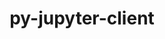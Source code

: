 ---
title: "py-jupyter-client"
layout: cache
categories: [package, develop]
meta: {"compilers": ["gcc@=11.1.0", "gcc@=11.4.0", "gcc@=9.4.0", "oneapi@=2024.2.1"], "num_specs": 72, "num_specs_by_stack": {"data-vis-sdk": 8, "e4s": 13, "e4s-neoverse-v2": 12, "e4s-neoverse_v1": 6, "e4s-oneapi": 24, "e4s-power": 3, "root": 72}, "oss": ["ubuntu20.04", "ubuntu22.04"], "platforms": ["linux"], "stacks": ["data-vis-sdk", "e4s", "e4s-neoverse-v2", "e4s-neoverse_v1", "e4s-oneapi", "e4s-power", "root"], "targets": ["neoverse_v1", "neoverse_v2", "ppc64le", "x86_64_v3"], "versions": ["6.1.12", "8.2.0"]}
spec_details: [{"compiler": "gcc@=11.4.0", "hash": "3bt26qlfybgq76xgue5dn2o776tuec6d", "os": "ubuntu22.04", "platform": "linux", "size": "-", "stacks": ["e4s", "root"], "target": "x86_64_v3", "variants": ["build_system=python_pip"], "versions": ["8.2.0"]}, {"compiler": "gcc@=11.4.0", "hash": "43llxjtrrkizsvhrqrtrv5jqs7rmp77h", "os": "ubuntu22.04", "platform": "linux", "size": "-", "stacks": ["e4s-neoverse_v1", "root"], "target": "neoverse_v1", "variants": ["build_system=python_pip"], "versions": ["8.2.0"]}, {"compiler": "gcc@=11.4.0", "hash": "4tuqemdlfdijg3pvh56jzxybdh6627e4", "os": "ubuntu22.04", "platform": "linux", "size": "-", "stacks": ["e4s-neoverse_v1", "root"], "target": "neoverse_v1", "variants": ["build_system=python_pip"], "versions": ["8.2.0"]}, {"compiler": "gcc@=11.4.0", "hash": "5pimnsdqajgf6njdtrqemx7wuyzp2kf5", "os": "ubuntu22.04", "platform": "linux", "size": "-", "stacks": ["e4s-neoverse-v2", "root"], "target": "neoverse_v2", "variants": ["build_system=python_pip"], "versions": ["8.2.0"]}, {"compiler": "oneapi@=2024.2.1", "hash": "5u4sbrgc3dflq546tcpjtlgfpljmh257", "os": "ubuntu22.04", "platform": "linux", "size": "-", "stacks": ["e4s-oneapi", "root"], "target": "x86_64_v3", "variants": ["build_system=python_pip"], "versions": ["8.2.0"]}, {"compiler": "gcc@=11.4.0", "hash": "6nbdgfbb26ligfsr2rpd7xu4xwc3sgv6", "os": "ubuntu22.04", "platform": "linux", "size": "-", "stacks": ["e4s", "root"], "target": "x86_64_v3", "variants": ["build_system=python_pip"], "versions": ["8.2.0"]}, {"compiler": "gcc@=11.4.0", "hash": "6x6gf2w5m6bq6heywnotq2pedlxd3mr6", "os": "ubuntu22.04", "platform": "linux", "size": "-", "stacks": ["e4s-neoverse_v1", "root"], "target": "neoverse_v1", "variants": ["build_system=python_pip"], "versions": ["8.2.0"]}, {"compiler": "oneapi@=2024.2.1", "hash": "7frbad37czjo3kdu4lsad3qeph65jdqy", "os": "ubuntu22.04", "platform": "linux", "size": "-", "stacks": ["e4s-oneapi", "root"], "target": "x86_64_v3", "variants": ["build_system=python_pip"], "versions": ["6.1.12"]}, {"compiler": "oneapi@=2024.2.1", "hash": "a7pm2tiok5ezi72lyz6d6xer732i4eps", "os": "ubuntu22.04", "platform": "linux", "size": "-", "stacks": ["e4s-oneapi", "root"], "target": "x86_64_v3", "variants": ["build_system=python_pip"], "versions": ["8.2.0"]}, {"compiler": "gcc@=11.4.0", "hash": "aupnd2dsfzlqretz63t2tqpwocchqedn", "os": "ubuntu22.04", "platform": "linux", "size": "-", "stacks": ["e4s", "root"], "target": "x86_64_v3", "variants": ["build_system=python_pip"], "versions": ["8.2.0"]}, {"compiler": "gcc@=11.4.0", "hash": "b2oh63qsjbb7bl563ouvmqieiijscpwj", "os": "ubuntu22.04", "platform": "linux", "size": "-", "stacks": ["e4s-neoverse-v2", "root"], "target": "neoverse_v2", "variants": ["build_system=python_pip"], "versions": ["8.2.0"]}, {"compiler": "oneapi@=2024.2.1", "hash": "buroyepfr4z5y7cc6q5azaqbxybg34dm", "os": "ubuntu22.04", "platform": "linux", "size": "-", "stacks": ["e4s-oneapi", "root"], "target": "x86_64_v3", "variants": ["build_system=python_pip"], "versions": ["8.2.0"]}, {"compiler": "oneapi@=2024.2.1", "hash": "ccuk7zf7kbvxlet3xivjb26m55mj5rr2", "os": "ubuntu22.04", "platform": "linux", "size": "-", "stacks": ["e4s-oneapi", "root"], "target": "x86_64_v3", "variants": ["build_system=python_pip"], "versions": ["8.2.0"]}, {"compiler": "oneapi@=2024.2.1", "hash": "cv2zumt4oquxa2oovvun32k37uxy24wy", "os": "ubuntu22.04", "platform": "linux", "size": "-", "stacks": ["e4s-oneapi", "root"], "target": "x86_64_v3", "variants": ["build_system=python_pip"], "versions": ["8.2.0"]}, {"compiler": "gcc@=11.4.0", "hash": "dju676x2isy7noksh6tow4lpxvkaor5r", "os": "ubuntu22.04", "platform": "linux", "size": "-", "stacks": ["e4s", "root"], "target": "x86_64_v3", "variants": ["build_system=python_pip"], "versions": ["8.2.0"]}, {"compiler": "oneapi@=2024.2.1", "hash": "ed76kyux3b36bz5zeeppwkmak5ghlfrs", "os": "ubuntu22.04", "platform": "linux", "size": "-", "stacks": ["e4s-oneapi", "root"], "target": "x86_64_v3", "variants": ["build_system=python_pip"], "versions": ["8.2.0"]}, {"compiler": "oneapi@=2024.2.1", "hash": "eife6xbv65rty6734kdp5ss5akh6oqg6", "os": "ubuntu22.04", "platform": "linux", "size": "-", "stacks": ["e4s-oneapi", "root"], "target": "x86_64_v3", "variants": ["build_system=python_pip"], "versions": ["8.2.0"]}, {"compiler": "gcc@=11.4.0", "hash": "ev22s4n7lbf7baviudnq4g2lmdfi4nh3", "os": "ubuntu22.04", "platform": "linux", "size": "-", "stacks": ["e4s-neoverse_v1", "root"], "target": "neoverse_v1", "variants": ["build_system=python_pip"], "versions": ["8.2.0"]}, {"compiler": "oneapi@=2024.2.1", "hash": "f566knjewaukpgx7v2k4hpt6cvylm34k", "os": "ubuntu22.04", "platform": "linux", "size": "-", "stacks": ["e4s-oneapi", "root"], "target": "x86_64_v3", "variants": ["build_system=python_pip"], "versions": ["8.2.0"]}, {"compiler": "oneapi@=2024.2.1", "hash": "fd23tlha5323ce56rruakdkn2ps3nwqf", "os": "ubuntu22.04", "platform": "linux", "size": "-", "stacks": ["e4s-oneapi", "root"], "target": "x86_64_v3", "variants": ["build_system=python_pip"], "versions": ["6.1.12"]}, {"compiler": "oneapi@=2024.2.1", "hash": "ftcekd7lk4gegbr5qqqtucuobzkzksw7", "os": "ubuntu22.04", "platform": "linux", "size": "-", "stacks": ["e4s-oneapi", "root"], "target": "x86_64_v3", "variants": ["build_system=python_pip"], "versions": ["6.1.12"]}, {"compiler": "oneapi@=2024.2.1", "hash": "hmfbb6nxxw2r6w5h7545glam7kftfqdk", "os": "ubuntu22.04", "platform": "linux", "size": "-", "stacks": ["e4s-oneapi", "root"], "target": "x86_64_v3", "variants": ["build_system=python_pip"], "versions": ["6.1.12"]}, {"compiler": "gcc@=11.4.0", "hash": "huuk755cenqusf5c5yxnweiestqacfoe", "os": "ubuntu22.04", "platform": "linux", "size": "-", "stacks": ["e4s", "root"], "target": "x86_64_v3", "variants": ["build_system=python_pip"], "versions": ["8.2.0"]}, {"compiler": "gcc@=11.1.0", "hash": "idrbbjafpdftq6xj3gq5ejv3k5jwmyhh", "os": "ubuntu20.04", "platform": "linux", "size": "-", "stacks": ["data-vis-sdk", "root"], "target": "x86_64_v3", "variants": ["build_system=python_pip"], "versions": ["8.2.0"]}, {"compiler": "gcc@=11.4.0", "hash": "ihaassdgmieerqc5cegx7yzodikeehrm", "os": "ubuntu22.04", "platform": "linux", "size": "-", "stacks": ["e4s-neoverse-v2", "root"], "target": "neoverse_v2", "variants": ["build_system=python_pip"], "versions": ["8.2.0"]}, {"compiler": "gcc@=9.4.0", "hash": "ikoe7ezqiolmaytq3ku6yrzrl3smro5g", "os": "ubuntu20.04", "platform": "linux", "size": "-", "stacks": ["e4s-power", "root"], "target": "ppc64le", "variants": ["build_system=python_pip"], "versions": ["8.2.0"]}, {"compiler": "gcc@=11.4.0", "hash": "ke4mlootlmmmia52ptlwxprsyrloq4vy", "os": "ubuntu22.04", "platform": "linux", "size": "-", "stacks": ["e4s-neoverse-v2", "root"], "target": "neoverse_v2", "variants": ["build_system=python_pip"], "versions": ["8.2.0"]}, {"compiler": "gcc@=11.1.0", "hash": "l3g6dorlheqgtlrvv55hpfmnhjua5t6s", "os": "ubuntu20.04", "platform": "linux", "size": "-", "stacks": ["data-vis-sdk", "root"], "target": "x86_64_v3", "variants": ["build_system=python_pip"], "versions": ["8.2.0"]}, {"compiler": "gcc@=11.4.0", "hash": "lhg7qwtzugj32zdor6hd27vvxwqwqkkf", "os": "ubuntu22.04", "platform": "linux", "size": "-", "stacks": ["e4s-neoverse-v2", "root"], "target": "neoverse_v2", "variants": ["build_system=python_pip"], "versions": ["8.2.0"]}, {"compiler": "gcc@=11.1.0", "hash": "lmwha4ozz6j63dyat5g6s477w6wzck4f", "os": "ubuntu20.04", "platform": "linux", "size": "-", "stacks": ["data-vis-sdk", "root"], "target": "x86_64_v3", "variants": ["build_system=python_pip"], "versions": ["8.2.0"]}, {"compiler": "oneapi@=2024.2.1", "hash": "lt3oo5ymjojvqzihihspng437jby7erc", "os": "ubuntu22.04", "platform": "linux", "size": "-", "stacks": ["e4s-oneapi", "root"], "target": "x86_64_v3", "variants": ["build_system=python_pip"], "versions": ["8.2.0"]}, {"compiler": "oneapi@=2024.2.1", "hash": "lu2z3qvjdtadopabcyz43yn7teve5mzp", "os": "ubuntu22.04", "platform": "linux", "size": "-", "stacks": ["e4s-oneapi", "root"], "target": "x86_64_v3", "variants": ["build_system=python_pip"], "versions": ["8.2.0"]}, {"compiler": "oneapi@=2024.2.1", "hash": "lvopc5b5e4yojquwbvvfowubw3x63chf", "os": "ubuntu22.04", "platform": "linux", "size": "-", "stacks": ["root"], "target": "x86_64_v3", "variants": ["build_system=python_pip"], "versions": ["8.2.0"]}, {"compiler": "gcc@=11.1.0", "hash": "m6vqttsopue26xraajyr6q7cf2rm7vkt", "os": "ubuntu20.04", "platform": "linux", "size": "-", "stacks": ["data-vis-sdk", "root"], "target": "x86_64_v3", "variants": ["build_system=python_pip"], "versions": ["8.2.0"]}, {"compiler": "oneapi@=2024.2.1", "hash": "mcr6syp5v56lvukvheatjf3ugaujaact", "os": "ubuntu22.04", "platform": "linux", "size": "-", "stacks": ["e4s-oneapi", "root"], "target": "x86_64_v3", "variants": ["build_system=python_pip"], "versions": ["8.2.0"]}, {"compiler": "gcc@=11.1.0", "hash": "mhvqldjy6nl2decjpbtbfthyi7zbwmkt", "os": "ubuntu20.04", "platform": "linux", "size": "-", "stacks": ["data-vis-sdk", "root"], "target": "x86_64_v3", "variants": ["build_system=python_pip"], "versions": ["8.2.0"]}, {"compiler": "gcc@=11.4.0", "hash": "mhw2i6washl2osgdo5v52ujlosrorpfz", "os": "ubuntu22.04", "platform": "linux", "size": "-", "stacks": ["e4s", "root"], "target": "x86_64_v3", "variants": ["build_system=python_pip"], "versions": ["8.2.0"]}, {"compiler": "gcc@=11.1.0", "hash": "mi24plb2zzbszoo4iqlcpcxdaxc6353s", "os": "ubuntu20.04", "platform": "linux", "size": "-", "stacks": ["data-vis-sdk", "root"], "target": "x86_64_v3", "variants": ["build_system=python_pip"], "versions": ["8.2.0"]}, {"compiler": "gcc@=11.4.0", "hash": "mqvpjk7pc46xqa5saizf3vpiwhcmg3b4", "os": "ubuntu22.04", "platform": "linux", "size": "-", "stacks": ["e4s-neoverse-v2", "root"], "target": "neoverse_v2", "variants": ["build_system=python_pip"], "versions": ["8.2.0"]}, {"compiler": "oneapi@=2024.2.1", "hash": "mvypqrmonx5mwj2ydzf6u3lkttjrsrjv", "os": "ubuntu22.04", "platform": "linux", "size": "-", "stacks": ["root"], "target": "x86_64_v3", "variants": ["build_system=python_pip"], "versions": ["8.2.0"]}, {"compiler": "oneapi@=2024.2.1", "hash": "nh2uvcu6peb7rhztkivbu2czchssbpkz", "os": "ubuntu22.04", "platform": "linux", "size": "-", "stacks": ["e4s-oneapi", "root"], "target": "x86_64_v3", "variants": ["build_system=python_pip"], "versions": ["8.2.0"]}, {"compiler": "gcc@=11.4.0", "hash": "nks6rsehitis623lh7jdcpf4xez4quvb", "os": "ubuntu22.04", "platform": "linux", "size": "-", "stacks": ["e4s-neoverse-v2", "root"], "target": "neoverse_v2", "variants": ["build_system=python_pip"], "versions": ["8.2.0"]}, {"compiler": "oneapi@=2024.2.1", "hash": "nn6pms52czf4uya5f2osozflawjr4gab", "os": "ubuntu22.04", "platform": "linux", "size": "-", "stacks": ["root"], "target": "x86_64_v3", "variants": ["build_system=python_pip"], "versions": ["8.2.0"]}, {"compiler": "oneapi@=2024.2.1", "hash": "oeu6j7g64z5dzpgeu73mh6y2piyvhlou", "os": "ubuntu22.04", "platform": "linux", "size": "-", "stacks": ["e4s-oneapi", "root"], "target": "x86_64_v3", "variants": ["build_system=python_pip"], "versions": ["8.2.0"]}, {"compiler": "gcc@=11.4.0", "hash": "oqawwicobiy7lnyodxs7i2ri2ac2wrtr", "os": "ubuntu22.04", "platform": "linux", "size": "-", "stacks": ["e4s", "root"], "target": "x86_64_v3", "variants": ["build_system=python_pip"], "versions": ["8.2.0"]}, {"compiler": "oneapi@=2024.2.1", "hash": "pfh4d2hsgwksjtxq6z7hzzp7zcqvkosw", "os": "ubuntu22.04", "platform": "linux", "size": "-", "stacks": ["e4s-oneapi", "root"], "target": "x86_64_v3", "variants": ["build_system=python_pip"], "versions": ["8.2.0"]}, {"compiler": "gcc@=11.4.0", "hash": "pje3bxwfg4xrd25q6pgshgzuidxoba5d", "os": "ubuntu22.04", "platform": "linux", "size": "-", "stacks": ["root"], "target": "neoverse_v2", "variants": ["build_system=python_pip"], "versions": ["8.2.0"]}, {"compiler": "gcc@=11.4.0", "hash": "pztnso6arqf5yqrg32qcxqgf2iuj2t5h", "os": "ubuntu22.04", "platform": "linux", "size": "-", "stacks": ["e4s-neoverse-v2", "root"], "target": "neoverse_v2", "variants": ["build_system=python_pip"], "versions": ["8.2.0"]}, {"compiler": "gcc@=11.4.0", "hash": "qg5226prchjp2owzccmwgzj46u5etzil", "os": "ubuntu22.04", "platform": "linux", "size": "-", "stacks": ["root"], "target": "neoverse_v2", "variants": ["build_system=python_pip"], "versions": ["8.2.0"]}, {"compiler": "gcc@=11.4.0", "hash": "qwzby75svxfkaqdqrftdctfcvoyz4anp", "os": "ubuntu22.04", "platform": "linux", "size": "-", "stacks": ["e4s-neoverse-v2", "root"], "target": "neoverse_v2", "variants": ["build_system=python_pip"], "versions": ["8.2.0"]}, {"compiler": "gcc@=9.4.0", "hash": "r2b3isez763k45kccktkq4tlxjvgumwy", "os": "ubuntu20.04", "platform": "linux", "size": "-", "stacks": ["e4s-power", "root"], "target": "ppc64le", "variants": ["build_system=python_pip"], "versions": ["8.2.0"]}, {"compiler": "gcc@=11.4.0", "hash": "r7gt5ssn2n5dxmvpqijo3o5bw545c565", "os": "ubuntu22.04", "platform": "linux", "size": "-", "stacks": ["root"], "target": "x86_64_v3", "variants": ["build_system=python_pip"], "versions": ["8.2.0"]}, {"compiler": "oneapi@=2024.2.1", "hash": "rl2dnshjx2o75uqbgiy53zpjy25fcdsj", "os": "ubuntu22.04", "platform": "linux", "size": "-", "stacks": ["e4s-oneapi", "root"], "target": "x86_64_v3", "variants": ["build_system=python_pip"], "versions": ["8.2.0"]}, {"compiler": "gcc@=11.1.0", "hash": "rspaotpzb6wa7wwfcohaj6f4vkucxdw2", "os": "ubuntu20.04", "platform": "linux", "size": "-", "stacks": ["data-vis-sdk", "root"], "target": "x86_64_v3", "variants": ["build_system=python_pip"], "versions": ["8.2.0"]}, {"compiler": "gcc@=11.4.0", "hash": "ruthwxvepypynt7he6yzgkscs2hhdatm", "os": "ubuntu22.04", "platform": "linux", "size": "-", "stacks": ["e4s-neoverse-v2", "root"], "target": "neoverse_v2", "variants": ["build_system=python_pip"], "versions": ["8.2.0"]}, {"compiler": "gcc@=11.4.0", "hash": "sidfc66eaonamy3dlzigljhppq3qdyqf", "os": "ubuntu22.04", "platform": "linux", "size": "-", "stacks": ["e4s-neoverse_v1", "root"], "target": "neoverse_v1", "variants": ["build_system=python_pip"], "versions": ["8.2.0"]}, {"compiler": "gcc@=11.4.0", "hash": "sobtwylap4cj7jvid2cuzih2ypp6crns", "os": "ubuntu22.04", "platform": "linux", "size": "-", "stacks": ["e4s", "root"], "target": "x86_64_v3", "variants": ["build_system=python_pip"], "versions": ["8.2.0"]}, {"compiler": "oneapi@=2024.2.1", "hash": "tt7gw3r2gy7tdicz7za7tumk6pextl7o", "os": "ubuntu22.04", "platform": "linux", "size": "-", "stacks": ["e4s-oneapi", "root"], "target": "x86_64_v3", "variants": ["build_system=python_pip"], "versions": ["8.2.0"]}, {"compiler": "gcc@=11.4.0", "hash": "ty4k6iohdqcz4vhgg5srxd3p5b4wrcgn", "os": "ubuntu22.04", "platform": "linux", "size": "-", "stacks": ["e4s-neoverse-v2", "root"], "target": "neoverse_v2", "variants": ["build_system=python_pip"], "versions": ["8.2.0"]}, {"compiler": "gcc@=11.4.0", "hash": "uf7ehexisurkk3djntdw7icufoeu5soi", "os": "ubuntu22.04", "platform": "linux", "size": "-", "stacks": ["e4s", "root"], "target": "x86_64_v3", "variants": ["build_system=python_pip"], "versions": ["8.2.0"]}, {"compiler": "gcc@=11.4.0", "hash": "v5bsr2jhn6sem7x6wydickbew2iela4q", "os": "ubuntu22.04", "platform": "linux", "size": "-", "stacks": ["e4s", "root"], "target": "x86_64_v3", "variants": ["build_system=python_pip"], "versions": ["8.2.0"]}, {"compiler": "oneapi@=2024.2.1", "hash": "vfyzjvhwq5qimybmr65lgf4zhfg3pvaq", "os": "ubuntu22.04", "platform": "linux", "size": "-", "stacks": ["e4s-oneapi", "root"], "target": "x86_64_v3", "variants": ["build_system=python_pip"], "versions": ["8.2.0"]}, {"compiler": "gcc@=11.1.0", "hash": "vjlm3phecwyymyevmjyf2geq7a5jgkmn", "os": "ubuntu20.04", "platform": "linux", "size": "-", "stacks": ["data-vis-sdk", "root"], "target": "x86_64_v3", "variants": ["build_system=python_pip"], "versions": ["8.2.0"]}, {"compiler": "oneapi@=2024.2.1", "hash": "vmvuw7u6oijlybfvgk5nguiafkz53vwr", "os": "ubuntu22.04", "platform": "linux", "size": "-", "stacks": ["e4s-oneapi", "root"], "target": "x86_64_v3", "variants": ["build_system=python_pip"], "versions": ["6.1.12"]}, {"compiler": "oneapi@=2024.2.1", "hash": "vrdwhh6afheugs3tck6kqnk6keozlv3w", "os": "ubuntu22.04", "platform": "linux", "size": "-", "stacks": ["e4s-oneapi", "root"], "target": "x86_64_v3", "variants": ["build_system=python_pip"], "versions": ["6.1.12"]}, {"compiler": "gcc@=9.4.0", "hash": "w2kd7vsxzh35uxdxn2tkxrro2m6trocy", "os": "ubuntu20.04", "platform": "linux", "size": "-", "stacks": ["e4s-power", "root"], "target": "ppc64le", "variants": ["build_system=python_pip"], "versions": ["8.2.0"]}, {"compiler": "gcc@=11.4.0", "hash": "xg7wufo3cgj7cas5rzrwuy5xbo2j6ugr", "os": "ubuntu22.04", "platform": "linux", "size": "-", "stacks": ["e4s-neoverse_v1", "root"], "target": "neoverse_v1", "variants": ["build_system=python_pip"], "versions": ["8.2.0"]}, {"compiler": "oneapi@=2024.2.1", "hash": "xwfg5lodpetit3uwm3zn6tlnuyooca4v", "os": "ubuntu22.04", "platform": "linux", "size": "-", "stacks": ["e4s-oneapi", "root"], "target": "x86_64_v3", "variants": ["build_system=python_pip"], "versions": ["8.2.0"]}, {"compiler": "gcc@=11.4.0", "hash": "y6gieogfyka4xolz4q3pihzgoknr7ou4", "os": "ubuntu22.04", "platform": "linux", "size": "-", "stacks": ["e4s", "root"], "target": "x86_64_v3", "variants": ["build_system=python_pip"], "versions": ["8.2.0"]}, {"compiler": "gcc@=11.4.0", "hash": "yxizry6teczuoxxbhckxuvxsoceb3qla", "os": "ubuntu22.04", "platform": "linux", "size": "-", "stacks": ["e4s", "root"], "target": "x86_64_v3", "variants": ["build_system=python_pip"], "versions": ["8.2.0"]}, {"compiler": "gcc@=11.4.0", "hash": "z74xe6c46zxtygyuuxhuukmjivylfk7v", "os": "ubuntu22.04", "platform": "linux", "size": "-", "stacks": ["e4s", "root"], "target": "x86_64_v3", "variants": ["build_system=python_pip"], "versions": ["8.2.0"]}, {"compiler": "gcc@=11.4.0", "hash": "ztpm2rimvhmdrcu7hx7szgq5fhlduoyk", "os": "ubuntu22.04", "platform": "linux", "size": "-", "stacks": ["e4s-neoverse-v2", "root"], "target": "neoverse_v2", "variants": ["build_system=python_pip"], "versions": ["8.2.0"]}]
---